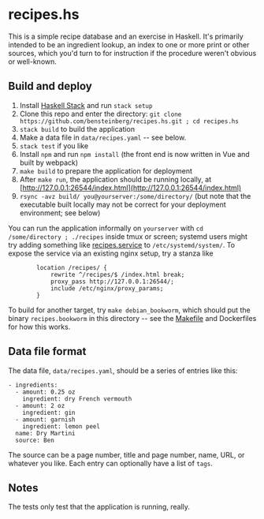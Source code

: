 recipes.hs
==========

This is a simple recipe database and an exercise in Haskell. It's
primarily intended to be an ingredient lookup, an index to one or more
print or other sources, which you'd turn to for instruction if the
procedure weren't obvious or well-known.

Build and deploy
----------------

1. Install [Haskell
Stack](https://docs.haskellstack.org/en/stable/README/) and run `stack setup`
2. Clone this repo and enter the directory: `git clone https://github.com/bensteinberg/recipes.hs.git ; cd recipes.hs`
3. `stack build` to build the application
4. Make a data file in `data/recipes.yaml` -- see below.
5. `stack test` if you like
6. Install `npm` and run `npm install` (the front end is now written in Vue and built by webpack)
7. `make build` to prepare the application for deployment
8. After `make run`, the application should be running locally, at [http://127.0.0.1:26544/index.html](http://127.0.0.1:26544/index.html)
9. `rsync -avz build/ you@yourserver:/some/directory/` (but note that the executable built locally may not be correct for your deployment environment; see below)

You can run the application informally on `yourserver` with `cd
/some/directory ; ./recipes` inside tmux or screen; systemd users
might try adding something like [recipes.service](recipes.service) to
`/etc/systemd/system/`. To expose the service via an existing nginx
setup, try a stanza like

```
        location /recipes/ {
            rewrite ^/recipes/$ /index.html break;
            proxy_pass http://127.0.0.1:26544/;
            include /etc/nginx/proxy_params;
        }
 ```

To build for another target, try `make debian_bookworm`, which should
put the binary `recipes.bookworm` in this directory -- see the
[Makefile](Makefile) and Dockerfiles for how this works.

Data file format
----------------

The data file, `data/recipes.yaml`, should be a series of entries like
this:

```
- ingredients:
  - amount: 0.25 oz
    ingredient: dry French vermouth
  - amount: 2 oz
    ingredient: gin
  - amount: garnish
    ingredient: lemon peel
  name: Dry Martini
  source: Ben
```

The source can be a page number, title and page number, name, URL, or
whatever you like. Each entry can optionally have a list of `tags`.

Notes
-----

The tests only test that the application is running, really.
